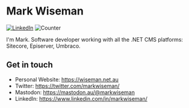 # Mark Wiseman

[![LinkedIn](https://img.shields.io/badge/LinkedIn-markwiseman-blue)](https://www.linkedin.com/in/markwiseman/)
![Counter](https://enf92stx5d5hz07.m.pipedream.net)

I'm Mark. Software developer working with all the .NET CMS platforms: Sitecore, Episerver, Umbraco.

## Get in touch
- Personal Website: https://wiseman.net.au
- Twitter: https://twitter.com/markwiseman/
- Mastodon: <a rel="me" href="https://mastodon.au/@markwiseman">https://mastodon.au/@markwiseman</a>
- LinkedIn: https://www.linkedin.com/in/markwiseman/
